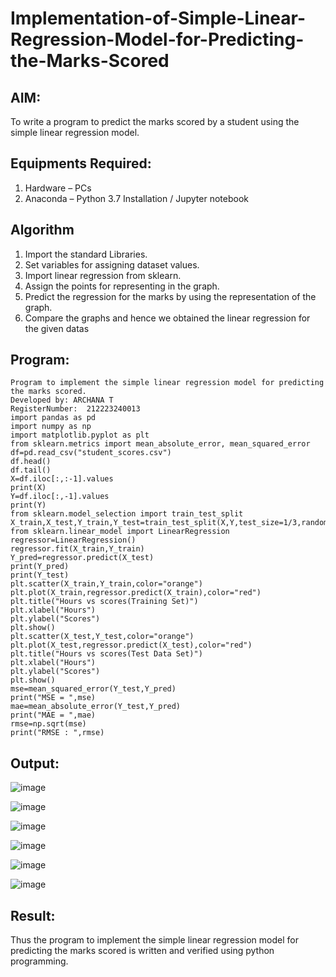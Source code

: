 # Implementation-of-Simple-Linear-Regression-Model-for-Predicting-the-Marks-Scored

## AIM:
To write a program to predict the marks scored by a student using the simple linear regression model.

## Equipments Required:
1. Hardware – PCs
2. Anaconda – Python 3.7 Installation / Jupyter notebook

## Algorithm
1. Import the standard Libraries.    
2. Set variables for assigning dataset values.     
3. Import linear regression from sklearn.    
4. Assign the points for representing in the graph.      
5. Predict the regression for the marks by using the representation of the graph.     
6. Compare the graphs and hence we obtained the linear regression for the given datas    

## Program:
```
Program to implement the simple linear regression model for predicting the marks scored.
Developed by: ARCHANA T
RegisterNumber:  212223240013
import pandas as pd
import numpy as np
import matplotlib.pyplot as plt
from sklearn.metrics import mean_absolute_error, mean_squared_error
df=pd.read_csv("student_scores.csv")
df.head()
df.tail()
X=df.iloc[:,:-1].values
print(X)
Y=df.iloc[:,-1].values
print(Y)
from sklearn.model_selection import train_test_split
X_train,X_test,Y_train,Y_test=train_test_split(X,Y,test_size=1/3,random_state=0)
from sklearn.linear_model import LinearRegression
regressor=LinearRegression()
regressor.fit(X_train,Y_train)
Y_pred=regressor.predict(X_test)
print(Y_pred)
print(Y_test)
plt.scatter(X_train,Y_train,color="orange")
plt.plot(X_train,regressor.predict(X_train),color="red")
plt.title("Hours vs scores(Training Set)")
plt.xlabel("Hours")
plt.ylabel("Scores")
plt.show()
plt.scatter(X_test,Y_test,color="orange")
plt.plot(X_test,regressor.predict(X_test),color="red")
plt.title("Hours vs scores(Test Data Set)")
plt.xlabel("Hours")
plt.ylabel("Scores")
plt.show()
mse=mean_squared_error(Y_test,Y_pred)
print("MSE = ",mse)
mae=mean_absolute_error(Y_test,Y_pred)
print("MAE = ",mae)
rmse=np.sqrt(mse)
print("RMSE : ",rmse)

```

## Output:

![image](https://github.com/user-attachments/assets/25590f5a-41a7-4cc3-89fc-4a1a0241719a)   

![image](https://github.com/user-attachments/assets/b817498d-6d77-4662-82a5-62f80198073b)   

![image](https://github.com/user-attachments/assets/b103ef21-a58c-4eed-a7d7-44ba7e374732)    

![image](https://github.com/user-attachments/assets/a2c7b60e-c33b-4598-a3af-136cbaddf483)   

![image](https://github.com/user-attachments/assets/e97f75b4-9f22-45f1-94f9-865e7489840d)    

![image](https://github.com/user-attachments/assets/4a26068d-bcc5-4e68-9d40-8194da27d5fb)    




## Result:
Thus the program to implement the simple linear regression model for predicting the marks scored is written and verified using python programming.
